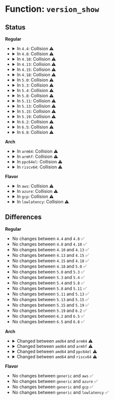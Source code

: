 # Function: <code>version_show</code>

## Status
<b>Regular</b>
<ul>
<li>
<details>
<summary>In <code>4.4</code>: Collision ⚠️</summary>

```c
ssize_t version_show(struct kobject *kobj, struct kobj_attribute *attr, char *buf);
```

**Collision:** Static-Static Collision

**Inline:** No

**Transformation:** False

**Instances:**

```
In arch/x86/kernel/ksysfs.c (ffffffff810349d0)
Location: arch/x86/kernel/ksysfs.c:23
Inline: False
```
```
In arch/x86/kernel/cpu/microcode/core.c (ffffffff8104c7f0)
Location: arch/x86/kernel/cpu/microcode/core.c:431
Inline: False
```
```
In fs/ecryptfs/main.c (ffffffff813030b0)
Location: fs/ecryptfs/main.c:773
Inline: False
```
```
In drivers/usb/core/sysfs.c (ffffffff81617c90)
Location: drivers/usb/core/sysfs.c:184
Inline: False
```
**Symbols:**

```
ffffffff810349d0-ffffffff810349f3: version_show (STB_LOCAL)
ffffffff8104c7f0-ffffffff8104c820: version_show (STB_LOCAL)
ffffffff813030b0-ffffffff813030d6: version_show (STB_LOCAL)
ffffffff81617c90-ffffffff81617cbc: version_show (STB_LOCAL)
```
</details>
</li>
<li>
<details>
<summary>In <code>4.8</code>: Collision ⚠️</summary>

```c
ssize_t version_show(struct kobject *kobj, struct kobj_attribute *attr, char *buf);
```

**Collision:** Static-Static Collision

**Inline:** No

**Transformation:** False

**Instances:**

```
In arch/x86/kernel/ksysfs.c (ffffffff81033bb0)
Location: arch/x86/kernel/ksysfs.c:23
Inline: False
```
```
In arch/x86/kernel/cpu/microcode/core.c (ffffffff8104c870)
Location: arch/x86/kernel/cpu/microcode/core.c:423
Inline: False
```
```
In fs/ecryptfs/main.c (ffffffff81337030)
Location: fs/ecryptfs/main.c:773
Inline: False
```
```
In drivers/usb/core/sysfs.c (ffffffff81677d60)
Location: drivers/usb/core/sysfs.c:194
Inline: False
```
**Symbols:**

```
ffffffff81033bb0-ffffffff81033bd3: version_show (STB_LOCAL)
ffffffff8104c870-ffffffff8104c8a0: version_show (STB_LOCAL)
ffffffff81337030-ffffffff81337056: version_show (STB_LOCAL)
ffffffff81677d60-ffffffff81677d8c: version_show (STB_LOCAL)
```
</details>
</li>
<li>
<details>
<summary>In <code>4.10</code>: Collision ⚠️</summary>

```c
ssize_t version_show(struct kobject *kobj, struct kobj_attribute *attr, char *buf);
```

**Collision:** Static-Static Collision

**Inline:** No

**Transformation:** False

**Instances:**

```
In arch/x86/kernel/ksysfs.c (ffffffff810337e0)
Location: arch/x86/kernel/ksysfs.c:23
Inline: False
```
```
In arch/x86/kernel/cpu/microcode/core.c (ffffffff8104ecc0)
Location: arch/x86/kernel/cpu/microcode/core.c:498
Inline: False
```
```
In fs/ecryptfs/main.c (ffffffff8134ce00)
Location: fs/ecryptfs/main.c:774
Inline: False
```
```
In drivers/usb/core/sysfs.c (ffffffff816a5a40)
Location: drivers/usb/core/sysfs.c:208
Inline: False
```
**Symbols:**

```
ffffffff810337e0-ffffffff81033803: version_show (STB_LOCAL)
ffffffff8104ecc0-ffffffff8104ecf0: version_show (STB_LOCAL)
ffffffff8134ce00-ffffffff8134ce26: version_show (STB_LOCAL)
ffffffff816a5a40-ffffffff816a5a6c: version_show (STB_LOCAL)
```
</details>
</li>
<li>
<details>
<summary>In <code>4.13</code>: Collision ⚠️</summary>

```c
ssize_t version_show(struct kobject *kobj, struct kobj_attribute *attr, char *buf);
```

**Collision:** Static-Static Collision

**Inline:** No

**Transformation:** False

**Instances:**

```
In arch/x86/kernel/ksysfs.c (ffffffff81031960)
Location: arch/x86/kernel/ksysfs.c:23
Inline: False
```
```
In arch/x86/kernel/cpu/microcode/core.c (ffffffff8104ebf0)
Location: arch/x86/kernel/cpu/microcode/core.c:538
Inline: False
```
```
In fs/ecryptfs/main.c (ffffffff81361970)
Location: fs/ecryptfs/main.c:772
Inline: False
```
```
In drivers/usb/core/sysfs.c (ffffffff816bade0)
Location: drivers/usb/core/sysfs.c:208
Inline: False
```
**Symbols:**

```
ffffffff81031960-ffffffff81031986: version_show (STB_LOCAL)
ffffffff8104ebf0-ffffffff8104ec20: version_show (STB_LOCAL)
ffffffff81361970-ffffffff81361999: version_show (STB_LOCAL)
ffffffff816bade0-ffffffff816bae0f: version_show (STB_LOCAL)
```
</details>
</li>
<li>
<details>
<summary>In <code>4.15</code>: Collision ⚠️</summary>

```c
ssize_t version_show(struct kobject *kobj, struct kobj_attribute *attr, char *buf);
```

**Collision:** Static-Static Collision

**Inline:** No

**Transformation:** False

**Instances:**

```
In arch/x86/kernel/ksysfs.c (ffffffff81033c00)
Location: arch/x86/kernel/ksysfs.c:23
Inline: False
```
```
In arch/x86/kernel/cpu/microcode/core.c (ffffffff81052560)
Location: arch/x86/kernel/cpu/microcode/core.c:646
Inline: False
```
```
In fs/ecryptfs/main.c (ffffffff81386640)
Location: fs/ecryptfs/main.c:771
Inline: False
```
```
In drivers/usb/core/sysfs.c (ffffffff817267a0)
Location: drivers/usb/core/sysfs.c:208
Inline: False
```
**Symbols:**

```
ffffffff81033c00-ffffffff81033c26: version_show (STB_LOCAL)
ffffffff81052560-ffffffff81052590: version_show (STB_LOCAL)
ffffffff81386640-ffffffff81386669: version_show (STB_LOCAL)
ffffffff817267a0-ffffffff817267cf: version_show (STB_LOCAL)
```
</details>
</li>
<li>
<details>
<summary>In <code>4.18</code>: Collision ⚠️</summary>

```c
ssize_t version_show(struct kobject *kobj, struct kobj_attribute *attr, char *buf);
```

**Collision:** Static-Static Collision

**Inline:** No

**Transformation:** False

**Instances:**

```
In arch/x86/kernel/ksysfs.c (ffffffff81034f30)
Location: arch/x86/kernel/ksysfs.c:23
Inline: False
```
```
In arch/x86/kernel/cpu/microcode/core.c (ffffffff81055280)
Location: arch/x86/kernel/cpu/microcode/core.c:652
Inline: False
```
```
In fs/ecryptfs/main.c (ffffffff813b5450)
Location: fs/ecryptfs/main.c:771
Inline: False
```
```
In drivers/usb/core/sysfs.c (ffffffff817655a0)
Location: drivers/usb/core/sysfs.c:228
Inline: False
```
**Symbols:**

```
ffffffff81034f30-ffffffff81034f56: version_show (STB_LOCAL)
ffffffff81055280-ffffffff810552b0: version_show (STB_LOCAL)
ffffffff813b5450-ffffffff813b5479: version_show (STB_LOCAL)
ffffffff817655a0-ffffffff817655cf: version_show (STB_LOCAL)
```
</details>
</li>
<li>
<details>
<summary>In <code>5.0</code>: Collision ⚠️</summary>

```c
ssize_t version_show(struct kobject *kobj, struct kobj_attribute *attr, char *buf);
```

**Collision:** Static-Static Collision

**Inline:** No

**Transformation:** False

**Instances:**

```
In arch/x86/kernel/ksysfs.c (ffffffff81036110)
Location: arch/x86/kernel/ksysfs.c:23
Inline: False
```
```
In arch/x86/kernel/cpu/microcode/core.c (ffffffff81052920)
Location: arch/x86/kernel/cpu/microcode/core.c:653
Inline: False
```
```
In fs/ecryptfs/main.c (ffffffff813ce970)
Location: fs/ecryptfs/main.c:771
Inline: False
```
```
In drivers/usb/core/sysfs.c (ffffffff81789ad0)
Location: drivers/usb/core/sysfs.c:228
Inline: False
```
**Symbols:**

```
ffffffff81036110-ffffffff81036136: version_show (STB_LOCAL)
ffffffff81052920-ffffffff81052950: version_show (STB_LOCAL)
ffffffff813ce970-ffffffff813ce999: version_show (STB_LOCAL)
ffffffff81789ad0-ffffffff81789aff: version_show (STB_LOCAL)
```
</details>
</li>
<li>
<details>
<summary>In <code>5.3</code>: Collision ⚠️</summary>

```c
ssize_t version_show(struct kobject *kobj, struct kobj_attribute *attr, char *buf);
```

**Collision:** Static-Static Collision

**Inline:** No

**Transformation:** False

**Instances:**

```
In arch/x86/kernel/ksysfs.c (ffffffff81038270)
Location: arch/x86/kernel/ksysfs.c:22
Inline: False
```
```
In arch/x86/kernel/cpu/microcode/core.c (ffffffff81055a50)
Location: arch/x86/kernel/cpu/microcode/core.c:652
Inline: False
```
```
In fs/ecryptfs/main.c (ffffffff813f94b0)
Location: fs/ecryptfs/main.c:757
Inline: False
```
```
In drivers/usb/core/sysfs.c (ffffffff817c7ef0)
Location: drivers/usb/core/sysfs.c:229
Inline: False
```
**Symbols:**

```
ffffffff81038270-ffffffff81038296: version_show (STB_LOCAL)
ffffffff81055a50-ffffffff81055a81: version_show (STB_LOCAL)
ffffffff813f94b0-ffffffff813f94d9: version_show (STB_LOCAL)
ffffffff817c7ef0-ffffffff817c7f20: version_show (STB_LOCAL)
```
</details>
</li>
<li>
<details>
<summary>In <code>5.4</code>: Collision ⚠️</summary>

```c
ssize_t version_show(struct kobject *kobj, struct kobj_attribute *attr, char *buf);
```

**Collision:** Static-Static Collision

**Inline:** No

**Transformation:** False

**Instances:**

```
In arch/x86/kernel/ksysfs.c (ffffffff81038a40)
Location: arch/x86/kernel/ksysfs.c:22
Inline: False
```
```
In arch/x86/kernel/cpu/microcode/core.c (ffffffff81056320)
Location: arch/x86/kernel/cpu/microcode/core.c:652
Inline: False
```
```
In fs/ecryptfs/main.c (ffffffff81413380)
Location: fs/ecryptfs/main.c:757
Inline: False
```
```
In drivers/usb/core/sysfs.c (ffffffff817f8a30)
Location: drivers/usb/core/sysfs.c:229
Inline: False
```
**Symbols:**

```
ffffffff81038a40-ffffffff81038a66: version_show (STB_LOCAL)
ffffffff81056320-ffffffff81056351: version_show (STB_LOCAL)
ffffffff81413380-ffffffff814133a9: version_show (STB_LOCAL)
ffffffff817f8a30-ffffffff817f8a60: version_show (STB_LOCAL)
```
</details>
</li>
<li>
<details>
<summary>In <code>5.8</code>: Collision ⚠️</summary>

```c
ssize_t version_show(struct kobject *kobj, struct kobj_attribute *attr, char *buf);
```

**Collision:** Static-Static Collision

**Inline:** No

**Transformation:** False

**Instances:**

```
In arch/x86/kernel/ksysfs.c (ffffffff8103b450)
Location: arch/x86/kernel/ksysfs.c:22
Inline: False
```
```
In arch/x86/kernel/cpu/microcode/core.c (ffffffff8105b450)
Location: arch/x86/kernel/cpu/microcode/core.c:657
Inline: False
```
```
In fs/ecryptfs/main.c (ffffffff81461530)
Location: fs/ecryptfs/main.c:757
Inline: False
```
```
In drivers/usb/core/sysfs.c (ffffffff818c8bb0)
Location: drivers/usb/core/sysfs.c:229
Inline: False
```
**Symbols:**

```
ffffffff8103b450-ffffffff8103b476: version_show (STB_LOCAL)
ffffffff8105b450-ffffffff8105b481: version_show (STB_LOCAL)
ffffffff81461530-ffffffff81461559: version_show (STB_LOCAL)
ffffffff818c8bb0-ffffffff818c8be0: version_show (STB_LOCAL)
```
</details>
</li>
<li>
<details>
<summary>In <code>5.11</code>: Collision ⚠️</summary>

```c
ssize_t version_show(struct kobject *kobj, struct kobj_attribute *attr, char *buf);
```

**Collision:** Static-Static Collision

**Inline:** No

**Transformation:** False

**Instances:**

```
In arch/x86/kernel/ksysfs.c (ffffffff8103bc00)
Location: arch/x86/kernel/ksysfs.c:22
Inline: False
```
```
In arch/x86/kernel/cpu/microcode/core.c (ffffffff81059ea0)
Location: arch/x86/kernel/cpu/microcode/core.c:655
Inline: False
```
```
In fs/ecryptfs/main.c (ffffffff8147d000)
Location: fs/ecryptfs/main.c:757
Inline: False
```
```
In drivers/usb/core/sysfs.c (ffffffff818d3d00)
Location: drivers/usb/core/sysfs.c:229
Inline: False
```
**Symbols:**

```
ffffffff8103bc00-ffffffff8103bc26: version_show (STB_LOCAL)
ffffffff81059ea0-ffffffff81059ed1: version_show (STB_LOCAL)
ffffffff8147d000-ffffffff8147d029: version_show (STB_LOCAL)
ffffffff818d3d00-ffffffff818d3d30: version_show (STB_LOCAL)
```
</details>
</li>
<li>
<details>
<summary>In <code>5.13</code>: Collision ⚠️</summary>

```c
ssize_t version_show(struct kobject *kobj, struct kobj_attribute *attr, char *buf);
```

**Collision:** Static-Static Collision

**Inline:** No

**Transformation:** False

**Instances:**

```
In arch/x86/kernel/ksysfs.c (ffffffff8103d5a0)
Location: arch/x86/kernel/ksysfs.c:22
Inline: False
```
```
In arch/x86/kernel/cpu/microcode/core.c (ffffffff8105a880)
Location: arch/x86/kernel/cpu/microcode/core.c:655
Inline: False
```
```
In fs/ecryptfs/main.c (ffffffff81482b90)
Location: fs/ecryptfs/main.c:769
Inline: False
```
```
In drivers/acpi/bgrt.c (ffffffff816e95e0)
Location: drivers/acpi/bgrt.c:26
Inline: False
```
```
In drivers/usb/core/sysfs.c (ffffffff818b7260)
Location: drivers/usb/core/sysfs.c:232
Inline: False
```
**Symbols:**

```
ffffffff8103d5a0-ffffffff8103d5c6: version_show (STB_LOCAL)
ffffffff8105a880-ffffffff8105a8b1: version_show (STB_LOCAL)
ffffffff81482b90-ffffffff81482bb9: version_show (STB_LOCAL)
ffffffff816e95e0-ffffffff816e9608: version_show (STB_LOCAL)
ffffffff818b7260-ffffffff818b7294: version_show (STB_LOCAL)
```
</details>
</li>
<li>
<details>
<summary>In <code>5.15</code>: Collision ⚠️</summary>

```c
ssize_t version_show(struct kobject *kobj, struct kobj_attribute *attr, char *buf);
```

**Collision:** Static-Static Collision

**Inline:** No

**Transformation:** False

**Instances:**

```
In arch/x86/kernel/ksysfs.c (ffffffff810431b0)
Location: arch/x86/kernel/ksysfs.c:22
Inline: False
```
```
In arch/x86/kernel/cpu/microcode/core.c (ffffffff81063dd0)
Location: arch/x86/kernel/cpu/microcode/core.c:655
Inline: False
```
```
In fs/ecryptfs/main.c (ffffffff814da310)
Location: fs/ecryptfs/main.c:769
Inline: False
```
```
In drivers/acpi/bgrt.c (ffffffff81762c30)
Location: drivers/acpi/bgrt.c:26
Inline: False
```
```
In drivers/iommu/intel/iommu.c (ffffffff81817fc0)
Location: drivers/iommu/intel/iommu.c:4148
Inline: False
```
```
In drivers/usb/core/sysfs.c (ffffffff8194ccf0)
Location: drivers/usb/core/sysfs.c:232
Inline: False
```
**Symbols:**

```
ffffffff810431b0-ffffffff810431d6: version_show (STB_LOCAL)
ffffffff81063dd0-ffffffff81063e01: version_show (STB_LOCAL)
ffffffff814da310-ffffffff814da339: version_show (STB_LOCAL)
ffffffff81762c30-ffffffff81762c53: version_show (STB_LOCAL)
ffffffff81817fc0-ffffffff81817ff7: version_show (STB_LOCAL)
ffffffff8194ccf0-ffffffff8194cd24: version_show (STB_LOCAL)
```
</details>
</li>
<li>
<details>
<summary>In <code>5.19</code>: Collision ⚠️</summary>

```c
ssize_t version_show(struct kobject *kobj, struct kobj_attribute *attr, char *buf);
```

**Collision:** Static-Static Collision

**Inline:** No

**Transformation:** False

**Instances:**

```
In arch/x86/kernel/ksysfs.c (ffffffff8104b0d0)
Location: arch/x86/kernel/ksysfs.c:22
Inline: False
```
```
In arch/x86/kernel/cpu/microcode/core.c (ffffffff81070aa0)
Location: arch/x86/kernel/cpu/microcode/core.c:555
Inline: False
```
```
In fs/ecryptfs/main.c (ffffffff81567c40)
Location: fs/ecryptfs/main.c:769
Inline: False
```
```
In drivers/acpi/bgrt.c (ffffffff81896930)
Location: drivers/acpi/bgrt.c:26
Inline: False
```
```
In drivers/iommu/intel/iommu.c (ffffffff819590d0)
Location: drivers/iommu/intel/iommu.c:3893
Inline: False
```
```
In drivers/usb/core/sysfs.c (ffffffff81aa5950)
Location: drivers/usb/core/sysfs.c:232
Inline: False
```
**Symbols:**

```
ffffffff8104b0d0-ffffffff8104b100: version_show (STB_LOCAL)
ffffffff81070aa0-ffffffff81070ada: version_show (STB_LOCAL)
ffffffff81567c40-ffffffff81567c75: version_show (STB_LOCAL)
ffffffff81896930-ffffffff8189695d: version_show (STB_LOCAL)
ffffffff819590d0-ffffffff81959113: version_show (STB_LOCAL)
ffffffff81aa5950-ffffffff81aa598f: version_show (STB_LOCAL)
```
</details>
</li>
<li>
<details>
<summary>In <code>6.2</code>: Collision ⚠️</summary>

```c
ssize_t version_show(struct kobject *kobj, struct kobj_attribute *attr, char *buf);
```

**Collision:** Static-Static Collision

**Inline:** No

**Transformation:** False

**Instances:**

```
In arch/x86/kernel/ksysfs.c (ffffffff81056d90)
Location: arch/x86/kernel/ksysfs.c:22
Inline: False
```
```
In arch/x86/kernel/cpu/microcode/core.c (ffffffff81080e40)
Location: arch/x86/kernel/cpu/microcode/core.c:512
Inline: False
```
```
In fs/ecryptfs/main.c (ffffffff8160b3c0)
Location: fs/ecryptfs/main.c:769
Inline: False
```
```
In drivers/acpi/bgrt.c (ffffffff819de960)
Location: drivers/acpi/bgrt.c:26
Inline: False
```
```
In drivers/iommu/intel/iommu.c (ffffffff81ac0410)
Location: drivers/iommu/intel/iommu.c:3769
Inline: False
```
```
In drivers/usb/core/sysfs.c (ffffffff81c2c470)
Location: drivers/usb/core/sysfs.c:233
Inline: False
```
**Symbols:**

```
ffffffff81056d90-ffffffff81056dc0: version_show (STB_LOCAL)
ffffffff81080e40-ffffffff81080e7a: version_show (STB_LOCAL)
ffffffff8160b3c0-ffffffff8160b3f5: version_show (STB_LOCAL)
ffffffff819de960-ffffffff819de98d: version_show (STB_LOCAL)
ffffffff81ac0410-ffffffff81ac0453: version_show (STB_LOCAL)
ffffffff81c2c470-ffffffff81c2c4ac: version_show (STB_LOCAL)
```
</details>
</li>
<li>
<details>
<summary>In <code>6.5</code>: Collision ⚠️</summary>

```c
ssize_t version_show(struct kobject *kobj, struct kobj_attribute *attr, char *buf);
```

**Collision:** Static-Static Collision

**Inline:** No

**Transformation:** False

**Instances:**

```
In arch/x86/kernel/ksysfs.c (ffffffff81057d70)
Location: arch/x86/kernel/ksysfs.c:22
Inline: False
```
```
In arch/x86/kernel/cpu/microcode/core.c (ffffffff81083290)
Location: arch/x86/kernel/cpu/microcode/core.c:509
Inline: False
```
```
In fs/ecryptfs/main.c (ffffffff81643280)
Location: fs/ecryptfs/main.c:769
Inline: False
```
```
In drivers/acpi/bgrt.c (ffffffff81a26670)
Location: drivers/acpi/bgrt.c:26
Inline: False
```
```
In drivers/iommu/intel/iommu.c (ffffffff81b0ccc0)
Location: drivers/iommu/intel/iommu.c:3656
Inline: False
```
```
In drivers/usb/core/sysfs.c (ffffffff81c935f0)
Location: drivers/usb/core/sysfs.c:233
Inline: False
```
**Symbols:**

```
ffffffff81057d70-ffffffff81057da0: version_show (STB_LOCAL)
ffffffff81083290-ffffffff810832ca: version_show (STB_LOCAL)
ffffffff81643280-ffffffff816432b5: version_show (STB_LOCAL)
ffffffff81a26670-ffffffff81a2669d: version_show (STB_LOCAL)
ffffffff81b0ccc0-ffffffff81b0cd03: version_show (STB_LOCAL)
ffffffff81c935f0-ffffffff81c93628: version_show (STB_LOCAL)
```
</details>
</li>
<li>
<details>
<summary>In <code>6.8</code>: Collision ⚠️</summary>

```c
ssize_t version_show(struct kobject *kobj, struct kobj_attribute *attr, char *buf);
```

**Collision:** Static-Static Collision

**Inline:** No

**Transformation:** False

**Instances:**

```
In arch/x86/kernel/ksysfs.c (ffffffff8105f010)
Location: arch/x86/kernel/ksysfs.c:22
Inline: False
```
```
In arch/x86/kernel/cpu/microcode/core.c (ffffffff8108ac10)
Location: arch/x86/kernel/cpu/microcode/core.c:720
Inline: False
```
```
In fs/ecryptfs/main.c (ffffffff8167c810)
Location: fs/ecryptfs/main.c:769
Inline: False
```
```
In drivers/acpi/bgrt.c (ffffffff81a71570)
Location: drivers/acpi/bgrt.c:26
Inline: False
```
```
In drivers/iommu/intel/iommu.c (ffffffff81b61470)
Location: drivers/iommu/intel/iommu.c:3505
Inline: False
```
```
In drivers/usb/core/sysfs.c (ffffffff81d480a0)
Location: drivers/usb/core/sysfs.c:230
Inline: False
```
**Symbols:**

```
ffffffff8105f010-ffffffff8105f040: version_show (STB_LOCAL)
ffffffff8108ac10-ffffffff8108ac4a: version_show (STB_LOCAL)
ffffffff8167c810-ffffffff8167c845: version_show (STB_LOCAL)
ffffffff81a71570-ffffffff81a7159d: version_show (STB_LOCAL)
ffffffff81b61470-ffffffff81b614b3: version_show (STB_LOCAL)
ffffffff81d480a0-ffffffff81d480d8: version_show (STB_LOCAL)
```
</details>
</li>
</ul>
<b>Arch</b>
<ul>
<li>
<details>
<summary>In <code>arm64</code>: Collision ⚠️</summary>

```c
ssize_t version_show(struct kobject *kobj, struct kobj_attribute *attr, char *buff);
```

**Collision:** Static-Static Collision

**Inline:** No

**Transformation:** False

**Instances:**

```
In fs/ecryptfs/main.c (ffff8000104f46e0)
Location: fs/ecryptfs/main.c:757
Inline: False
```
```
In drivers/usb/core/sysfs.c (ffff800010a29910)
Location: drivers/usb/core/sysfs.c:229
Inline: False
```
**Symbols:**

```
ffff8000104f46e0-ffff8000104f4720: version_show (STB_LOCAL)
ffff800010a29910-ffff800010a29958: version_show (STB_LOCAL)
```
</details>
</li>
<li>
<details>
<summary>In <code>armhf</code>: Collision ⚠️</summary>

```c
ssize_t version_show(struct kobject *kobj, struct kobj_attribute *attr, char *buff);
```

**Collision:** Static-Static Collision

**Inline:** No

**Transformation:** False

**Instances:**

```
In fs/ecryptfs/main.c (c06b20a4)
Location: fs/ecryptfs/main.c:757
Inline: False
```
```
In drivers/usb/core/sysfs.c (c0aff7b4)
Location: drivers/usb/core/sysfs.c:229
Inline: False
```
**Symbols:**

```
c06b20a4-c06b20d8: version_show (STB_LOCAL)
c0aff7b4-c0aff7f0: version_show (STB_LOCAL)
```
</details>
</li>
<li>
<details>
<summary>In <code>ppc64el</code>: Collision ⚠️</summary>

```c
ssize_t version_show(struct device *dev, struct device_attribute *attr, char *page);
```

**Collision:** Static-Static Collision

**Inline:** No

**Transformation:** False

**Instances:**

```
In arch/powerpc/perf/hv-gpci.c (c0000000001307c0)
Location: arch/powerpc/perf/hv-gpci.c:98
Inline: False
```
```
In fs/ecryptfs/main.c (c000000000634e90)
Location: fs/ecryptfs/main.c:757
Inline: False
```
```
In drivers/usb/core/sysfs.c (c000000000ae5ed0)
Location: drivers/usb/core/sysfs.c:229
Inline: False
```
**Symbols:**

```
c0000000001307c0-c000000000130860: version_show (STB_LOCAL)
c000000000634e90-c000000000634edc: version_show (STB_LOCAL)
c000000000ae5ed0-c000000000ae5f20: version_show (STB_LOCAL)
```
</details>
</li>
<li>
<details>
<summary>In <code>riscv64</code>: Collision ⚠️</summary>

```c
ssize_t version_show(struct kobject *kobj, struct kobj_attribute *attr, char *buff);
```

**Collision:** Static-Static Collision

**Inline:** No

**Transformation:** False

**Instances:**

```
In fs/ecryptfs/main.c (ffffffe0003639be)
Location: fs/ecryptfs/main.c:757
Inline: False
```
```
In drivers/usb/core/sysfs.c (ffffffe00064b2ce)
Location: drivers/usb/core/sysfs.c:229
Inline: False
```
**Symbols:**

```
ffffffe0003639be-ffffffe0003639f8: version_show (STB_LOCAL)
ffffffe00064b2ce-ffffffe00064b312: version_show (STB_LOCAL)
```
</details>
</li>
</ul>
<b>Flavor</b>
<ul>
<li>
<details>
<summary>In <code>aws</code>: Collision ⚠️</summary>

```c
ssize_t version_show(struct kobject *kobj, struct kobj_attribute *attr, char *buf);
```

**Collision:** Static-Static Collision

**Inline:** No

**Transformation:** False

**Instances:**

```
In arch/x86/kernel/ksysfs.c (ffffffff81038ba0)
Location: arch/x86/kernel/ksysfs.c:22
Inline: False
```
```
In arch/x86/kernel/cpu/microcode/core.c (ffffffff81055ea0)
Location: arch/x86/kernel/cpu/microcode/core.c:652
Inline: False
```
```
In fs/ecryptfs/main.c (ffffffff8140b960)
Location: fs/ecryptfs/main.c:757
Inline: False
```
```
In drivers/usb/core/sysfs.c (ffffffff817b0e10)
Location: drivers/usb/core/sysfs.c:229
Inline: False
```
**Symbols:**

```
ffffffff81038ba0-ffffffff81038bc6: version_show (STB_LOCAL)
ffffffff81055ea0-ffffffff81055ed1: version_show (STB_LOCAL)
ffffffff8140b960-ffffffff8140b989: version_show (STB_LOCAL)
ffffffff817b0e10-ffffffff817b0e40: version_show (STB_LOCAL)
```
</details>
</li>
<li>
<details>
<summary>In <code>azure</code>: Collision ⚠️</summary>

```c
ssize_t version_show(struct kobject *kobj, struct kobj_attribute *attr, char *buf);
```

**Collision:** Static-Static Collision

**Inline:** No

**Transformation:** False

**Instances:**

```
In arch/x86/kernel/ksysfs.c (ffffffff810284b0)
Location: arch/x86/kernel/ksysfs.c:22
Inline: False
```
```
In arch/x86/kernel/cpu/microcode/core.c (ffffffff810460b0)
Location: arch/x86/kernel/cpu/microcode/core.c:652
Inline: False
```
```
In fs/ecryptfs/main.c (ffffffff813fc3e0)
Location: fs/ecryptfs/main.c:757
Inline: False
```
```
In drivers/usb/core/sysfs.c (ffffffff817a2840)
Location: drivers/usb/core/sysfs.c:229
Inline: False
```
**Symbols:**

```
ffffffff810284b0-ffffffff810284d6: version_show (STB_LOCAL)
ffffffff810460b0-ffffffff810460e1: version_show (STB_LOCAL)
ffffffff813fc3e0-ffffffff813fc409: version_show (STB_LOCAL)
ffffffff817a2840-ffffffff817a2870: version_show (STB_LOCAL)
```
</details>
</li>
<li>
<details>
<summary>In <code>gcp</code>: Collision ⚠️</summary>

```c
ssize_t version_show(struct kobject *kobj, struct kobj_attribute *attr, char *buf);
```

**Collision:** Static-Static Collision

**Inline:** No

**Transformation:** False

**Instances:**

```
In arch/x86/kernel/ksysfs.c (ffffffff81038a00)
Location: arch/x86/kernel/ksysfs.c:22
Inline: False
```
```
In arch/x86/kernel/cpu/microcode/core.c (ffffffff810562d0)
Location: arch/x86/kernel/cpu/microcode/core.c:652
Inline: False
```
```
In fs/ecryptfs/main.c (ffffffff81408ce0)
Location: fs/ecryptfs/main.c:757
Inline: False
```
```
In drivers/usb/core/sysfs.c (ffffffff817ed8b0)
Location: drivers/usb/core/sysfs.c:229
Inline: False
```
**Symbols:**

```
ffffffff81038a00-ffffffff81038a26: version_show (STB_LOCAL)
ffffffff810562d0-ffffffff81056301: version_show (STB_LOCAL)
ffffffff81408ce0-ffffffff81408d09: version_show (STB_LOCAL)
ffffffff817ed8b0-ffffffff817ed8e0: version_show (STB_LOCAL)
```
</details>
</li>
<li>
<details>
<summary>In <code>lowlatency</code>: Collision ⚠️</summary>

```c
ssize_t version_show(struct kobject *kobj, struct kobj_attribute *attr, char *buf);
```

**Collision:** Static-Static Collision

**Inline:** No

**Transformation:** False

**Instances:**

```
In arch/x86/kernel/ksysfs.c (ffffffff81039a00)
Location: arch/x86/kernel/ksysfs.c:22
Inline: False
```
```
In arch/x86/kernel/cpu/microcode/core.c (ffffffff81057770)
Location: arch/x86/kernel/cpu/microcode/core.c:652
Inline: False
```
```
In fs/ecryptfs/main.c (ffffffff8141e9a0)
Location: fs/ecryptfs/main.c:757
Inline: False
```
```
In drivers/usb/core/sysfs.c (ffffffff81807af0)
Location: drivers/usb/core/sysfs.c:229
Inline: False
```
**Symbols:**

```
ffffffff81039a00-ffffffff81039a26: version_show (STB_LOCAL)
ffffffff81057770-ffffffff810577a1: version_show (STB_LOCAL)
ffffffff8141e9a0-ffffffff8141e9c9: version_show (STB_LOCAL)
ffffffff81807af0-ffffffff81807b20: version_show (STB_LOCAL)
```
</details>
</li>
</ul>

## Differences
<b>Regular</b>
<ul>
<li>
No changes between <code>4.4</code> and <code>4.8</code> ✅
</li>
<li>
No changes between <code>4.8</code> and <code>4.10</code> ✅
</li>
<li>
No changes between <code>4.10</code> and <code>4.13</code> ✅
</li>
<li>
No changes between <code>4.13</code> and <code>4.15</code> ✅
</li>
<li>
No changes between <code>4.15</code> and <code>4.18</code> ✅
</li>
<li>
No changes between <code>4.18</code> and <code>5.0</code> ✅
</li>
<li>
No changes between <code>5.0</code> and <code>5.3</code> ✅
</li>
<li>
No changes between <code>5.3</code> and <code>5.4</code> ✅
</li>
<li>
No changes between <code>5.4</code> and <code>5.8</code> ✅
</li>
<li>
No changes between <code>5.8</code> and <code>5.11</code> ✅
</li>
<li>
No changes between <code>5.11</code> and <code>5.13</code> ✅
</li>
<li>
No changes between <code>5.13</code> and <code>5.15</code> ✅
</li>
<li>
No changes between <code>5.15</code> and <code>5.19</code> ✅
</li>
<li>
No changes between <code>5.19</code> and <code>6.2</code> ✅
</li>
<li>
No changes between <code>6.2</code> and <code>6.5</code> ✅
</li>
<li>
No changes between <code>6.5</code> and <code>6.8</code> ✅
</li>
</ul>
<b>Arch</b>
<ul>
<li>
<details>
<summary>Changed between <code>amd64</code> and <code>arm64</code> ⚠️</summary>
<ul>
<li>
<b>Param added. </b>
<code>char *buff</code>
</li>
<li>
<b>Param removed. </b>
<code>char *buf</code>
</li>
</ul>
</details>
</li>
<li>
<details>
<summary>Changed between <code>amd64</code> and <code>armhf</code> ⚠️</summary>
<ul>
<li>
<b>Param added. </b>
<code>char *buff</code>
</li>
<li>
<b>Param removed. </b>
<code>char *buf</code>
</li>
</ul>
</details>
</li>
<li>
<details>
<summary>Changed between <code>amd64</code> and <code>ppc64el</code> ⚠️</summary>
<ul>
<li>
<b>Param added. </b>
<code>struct device *dev</code>
</li>
<li>
<b>Param added. </b>
<code>char *page</code>
</li>
<li>
<b>Param removed. </b>
<code>struct kobject *kobj</code>
</li>
<li>
<b>Param removed. </b>
<code>char *buf</code>
</li>
<li>
<b>Param type changed. </b>
<code>struct kobj_attribute *attr</code> ➡️ <code>struct device_attribute *attr</code>
</li>
</ul>
</details>
</li>
<li>
<details>
<summary>Changed between <code>amd64</code> and <code>riscv64</code> ⚠️</summary>
<ul>
<li>
<b>Param added. </b>
<code>char *buff</code>
</li>
<li>
<b>Param removed. </b>
<code>char *buf</code>
</li>
</ul>
</details>
</li>
</ul>
<b>Flavor</b>
<ul>
<li>
No changes between <code>generic</code> and <code>aws</code> ✅
</li>
<li>
No changes between <code>generic</code> and <code>azure</code> ✅
</li>
<li>
No changes between <code>generic</code> and <code>gcp</code> ✅
</li>
<li>
No changes between <code>generic</code> and <code>lowlatency</code> ✅
</li>
</ul>
